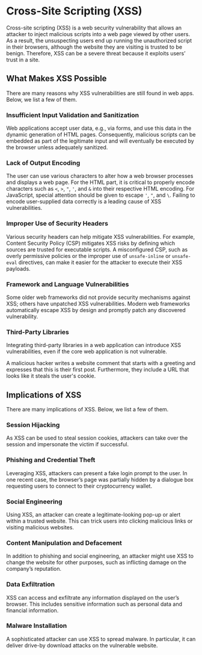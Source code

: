 # Cross-Site Scripting (XSS)

Cross-site scripting (XSS) is a web security vulnerability that allows an attacker to inject malicious scripts into a web page viewed by other users. As a result, the unsuspecting users end up running the unauthorized script in their browsers, although the website they are visiting is trusted to be benign. Therefore, XSS can be a severe threat because it exploits users’ trust in a site.

## What Makes XSS Possible

There are many reasons why XSS vulnerabilities are still found in web apps. Below, we list a few of them.

### Insufficient Input Validation and Sanitization

Web applications accept user data, e.g., via forms, and use this data in the dynamic generation of HTML pages. Consequently, malicious scripts can be embedded as part of the legitimate input and will eventually be executed by the browser unless adequately sanitized.

### Lack of Output Encoding

The user can use various characters to alter how a web browser processes and displays a web page. For the HTML part, it is critical to properly encode characters such as `<`, `>`, `"`, `'`, and `&` into their respective HTML encoding. For JavaScript, special attention should be given to escape `'`, `"`, and `\`. Failing to encode user-supplied data correctly is a leading cause of XSS vulnerabilities.

### Improper Use of Security Headers

Various security headers can help mitigate XSS vulnerabilities. For example, Content Security Policy (CSP) mitigates XSS risks by defining which sources are trusted for executable scripts. A misconfigured CSP, such as overly permissive policies or the improper use of `unsafe-inline` or `unsafe-eval` directives, can make it easier for the attacker to execute their XSS payloads.

### Framework and Language Vulnerabilities

Some older web frameworks did not provide security mechanisms against XSS; others have unpatched XSS vulnerabilities. Modern web frameworks automatically escape XSS by design and promptly patch any discovered vulnerability.

### Third-Party Libraries

Integrating third-party libraries in a web application can introduce XSS vulnerabilities, even if the core web application is not vulnerable.

A malicious hacker writes a website comment that starts with a greeting and expresses that this is their first post. Furthermore, they include a URL that looks like it steals the user's cookie.

## Implications of XSS

There are many implications of XSS. Below, we list a few of them.

### Session Hijacking

As XSS can be used to steal session cookies, attackers can take over the session and impersonate the victim if successful.

### Phishing and Credential Theft

Leveraging XSS, attackers can present a fake login prompt to the user. In one recent case, the browser’s page was partially hidden by a dialogue box requesting users to connect to their cryptocurrency wallet.

### Social Engineering

Using XSS, an attacker can create a legitimate-looking pop-up or alert within a trusted website. This can trick users into clicking malicious links or visiting malicious websites.

### Content Manipulation and Defacement

In addition to phishing and social engineering, an attacker might use XSS to change the website for other purposes, such as inflicting damage on the company’s reputation.

### Data Exfiltration

XSS can access and exfiltrate any information displayed on the user’s browser. This includes sensitive information such as personal data and financial information.

### Malware Installation

A sophisticated attacker can use XSS to spread malware. In particular, it can deliver drive-by download attacks on the vulnerable website.